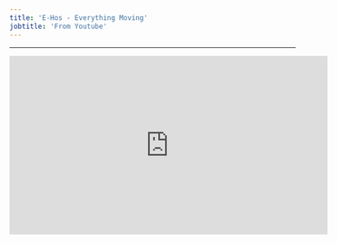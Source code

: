 ```yaml
---
title: 'E-Hos - Everything Moving'
jobtitle: 'From Youtube'
---
```


- - -

<iframe width="560" height="315" src="https://www.youtube.com/embed/dqA_pKZOLGI" frameborder="0" allow="accelerometer; autoplay; encrypted-media; gyroscope; picture-in-picture" allowfullscreen></iframe>